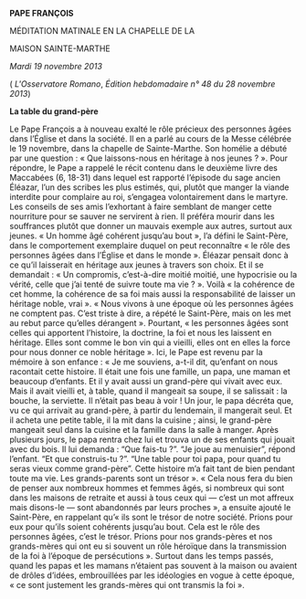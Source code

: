**PAPE FRANÇOIS**

MÉDITATION MATINALE EN LA CHAPELLE DE LA

MAISON SAINTE-MARTHE

*Mardi 19 novembre 2013*

( *L'Osservatore Romano*, *Édition hebdomadaire n° 48 du 28 novembre 2013*)

**La table du grand-père**

Le Pape François a à nouveau exalté le rôle précieux des personnes âgées dans l’Église et dans la société. Il en a parlé au cours de la Messe célébrée le 19 novembre, dans la chapelle de Sainte-Marthe. Son homélie a débuté par une question : « Que laissons-nous en héritage à nos jeunes ? ». Pour répondre, le Pape a rappelé le récit contenu dans le deuxième livre des Maccabées (6, 18-31) dans lequel est rapporté l’épisode du sage ancien Éléazar, l’un des scribes les plus estimés, qui, plutôt que manger la viande interdite pour complaire au roi, s’engagea volontairement dans le martyre. Les conseils de ses amis l’exhortant à faire semblant de manger cette nourriture pour se sauver ne servirent à rien. Il préféra mourir dans les souffrances plutôt que donner un mauvais exemple aux autres, surtout aux jeunes. « Un homme âgé cohérent jusqu’au bout », l’a défini le Saint-Père, dans le comportement exemplaire duquel on peut reconnaître « le rôle des personnes âgées dans l’Église et dans le monde ». Éléazar pensait donc à ce qu’il laisserait en héritage aux jeunes à travers son choix. Et il se demandait : « Un compromis, c’est-à-dire moitié moitié, une hypocrisie ou la vérité, celle que j’ai tenté de suivre toute ma vie ? ». Voilà « la cohérence de cet homme, la cohérence de sa foi mais aussi la responsabilité de laisser un héritage noble, vrai ». « Nous vivons à une époque où les personnes âgées ne comptent pas. C’est triste à dire, a répété le Saint-Père, mais on les met au rebut parce qu’elles dérangent ». Pourtant, « les personnes âgées sont celles qui apportent l’histoire, la doctrine, la foi et nous les laissent en héritage. Elles sont comme le bon vin qui a vieilli, elles ont en elles la force pour nous donner ce noble héritage ». Ici, le Pape est revenu par la mémoire à son enfance : « Je me souviens, a-t-il dit, qu’enfant on nous racontait cette histoire. Il était une fois une famille, un papa, une maman et beaucoup d’enfants. Et il y avait aussi un grand-père qui vivait avec eux. Mais il avait vieilli et, à table, quand il mangeait sa soupe, il se salissait : la bouche, la serviette. Il n’était pas beau à voir ! Un jour, le papa décréta que, vu ce qui arrivait au grand-père, à partir du lendemain, il mangerait seul. Et il acheta une petite table, il la mit dans la cuisine ; ainsi, le grand-père mangeait seul dans la cuisine et la famille dans la salle à manger. Après plusieurs jours, le papa rentra chez lui et trouva un de ses enfants qui jouait avec du bois. Il lui demanda : “Que fais-tu ?”. “Je joue au menuisier”, répond l’enfant. “Et que construis-tu ?”. “Une table pour toi papa, pour quand tu seras vieux comme grand-père”. Cette histoire m’a fait tant de bien pendant toute ma vie. Les grands-parents sont un trésor ». « Cela nous fera du bien de penser aux nombreux hommes et femmes âgés, si nombreux qui sont dans les maisons de retraite et aussi à tous ceux qui — c’est un mot affreux mais disons-le — sont abandonnés par leurs proches », a ensuite ajouté le Saint-Père, en rappelant qu’« ils sont le trésor de notre société. Prions pour eux pour qu’ils soient cohérents jusqu’au bout. Cela est le rôle des personnes âgées, c’est le trésor. Prions pour nos grands-pères et nos grands-mères qui ont eu si souvent un rôle héroïque dans la transmission de la foi à l’époque de persécutions ». Surtout dans les temps passés, quand les papas et les mamans n’étaient pas souvent à la maison ou avaient de drôles d’idées, embrouillées par les idéologies en vogue à cette époque, « ce sont justement les grands-mères qui ont transmis la foi ».